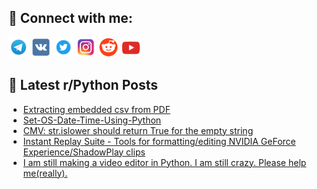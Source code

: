## 🔎 Connect with me:
[<img src="https://github.com/bullbesh/bullbesh/blob/main/images/Telegram.png" width="32" height="32" />](https://t.me/bullbesh)
[<img src="https://github.com/bullbesh/bullbesh/blob/main/images/VK.png" width="32" height="32" />](https://vk.com/bullbesh)
[<img src="https://github.com/bullbesh/bullbesh/blob/main/images/Twitter.png" width="32" height="32" />](https://twitter.com/bullbesh1)
[<img src="https://github.com/bullbesh/bullbesh/blob/main/images/Instagram.png" width="32" height="32" />](https://www.instagram.com/bullbesh)
[<img src="https://github.com/bullbesh/bullbesh/blob/main/images/Reddit.png" width="32" height="32" />](https://www.reddit.com/user/bullbesh)
[<img src="https://github.com/bullbesh/bullbesh/blob/main/images/YouTube.png" width="32" height="32" />](https://www.youtube.com/channel/UCtfjRs6uzgq5mfm8S06WTcg)

## 📕 Latest r/Python Posts
<!-- BLOG-POST-LIST:START -->
- [Extracting embedded csv from PDF](https://www.reddit.com/r/Python/comments/101j6we/extracting_embedded_csv_from_pdf/)
- [Set-OS-Date-Time-Using-Python](https://www.reddit.com/r/Python/comments/101ir4p/setosdatetimeusingpython/)
- [CMV: str.islower should return True for the empty string](https://www.reddit.com/r/Python/comments/101iqzv/cmv_strislower_should_return_true_for_the_empty/)
- [Instant Replay Suite - Tools for formatting/editing NVIDIA GeForce Experience/ShadowPlay clips](https://www.reddit.com/r/Python/comments/101ik2u/instant_replay_suite_tools_for_formattingediting/)
- [I am still making a video editor in Python. I am still crazy. Please help me&lpar;really&rpar;.](https://www.reddit.com/r/Python/comments/101hu89/i_am_still_making_a_video_editor_in_python_i_am/)
<!-- BLOG-POST-LIST:END -->

